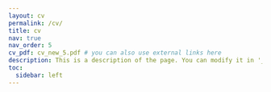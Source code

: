 ```yaml
---
layout: cv
permalink: /cv/
title: cv
nav: true
nav_order: 5
cv_pdf: cv_new_5.pdf # you can also use external links here
description: This is a description of the page. You can modify it in '_pages/cv.md'. You can also change or remove the top pdf download button.
toc:
  sidebar: left
---
```

